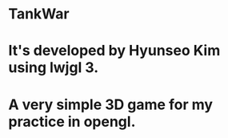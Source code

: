 # TankWar
# It's developed by Hyunseo Kim using lwjgl 3.
# A very simple 3D game for my practice in opengl.
